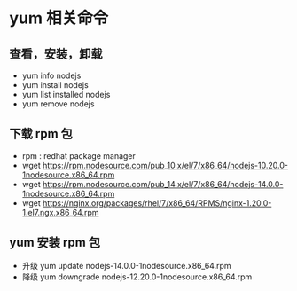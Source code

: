 # yum 相关命令

## 查看，安装，卸载

- yum info nodejs
- yum install nodejs
- yum list installed nodejs
- yum remove nodejs

## 下载 rpm 包

- rpm : redhat package manager
- wget https://rpm.nodesource.com/pub_10.x/el/7/x86_64/nodejs-10.20.0-1nodesource.x86_64.rpm
- wget https://rpm.nodesource.com/pub_14.x/el/7/x86_64/nodejs-14.0.0-1nodesource.x86_64.rpm
- wget https://nginx.org/packages/rhel/7/x86_64/RPMS/nginx-1.20.0-1.el7.ngx.x86_64.rpm

## yum 安装 rpm 包

- 升级 yum update nodejs-14.0.0-1nodesource.x86_64.rpm
- 降级 yum downgrade nodejs-12.20.0-1nodesource.x86_64.rpm
